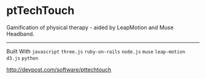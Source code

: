 # ptTechTouch
Gamification of physical therapy - aided by LeapMotion and Muse Headband.
_________________________
Built With
`javascript`
`three.js`
`ruby-on-rails`
`node.js`
`muse`
`leap-motion`
`d3.js`
`python`

http://devpost.com/software/pttechtouch
